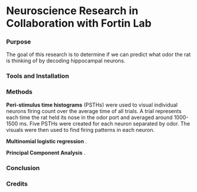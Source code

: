 # Neuroscience Research in Collaboration with Fortin Lab

### Purpose

The goal of this research is to determine if we can predict what odor the rat is 
thinking of by decoding hippocampal neurons. 

### Tools and Installation

### Methods

__Peri-stimulus time histograms__ (PSTHs) were used to visual individual neurons 
firing count over the average time of all trials. A trial represents each time 
the rat held its nose in the odor port and averaged around 1000-1500 ms. Five 
PSTHs were created for each neuron separated by odor. The visuals were then used 
to find firing patterns in each neuron. 

__Multinomial logistic regression__ .

__Principal Component Analysis__ .


### Conclusion

### Credits
